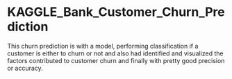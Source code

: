 # KAGGLE_Bank_Customer_Churn_Prediction

This churn prediction is with a model, performing classification if a customer is either to churn or not and also had
identified and visualized the factors contributed to customer churn and finally with pretty good precision or accuracy.
